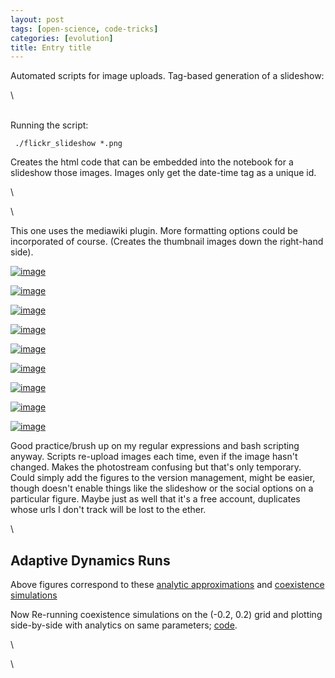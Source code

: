 ```yaml
---
layout: post
tags: [open-science, code-tricks]
categories: [evolution]
title: Entry title
---
```







 








Automated scripts for image uploads. Tag-based generation of a
slideshow:

\

\
 Running the script:

     ./flickr_slideshow *.png

Creates the html code that can be embedded into the notebook for a
slideshow those images. Images only get the date-time tag as a unique
id.

\

\

This one uses the mediawiki plugin. More formatting options could be
incorporated of course. (Creates the thumbnail images down the
right-hand side).

[![image](http://farm5.static.flickr.com/4123/4948495209_c4ed1eae65_t.jpg)](http://www.flickr.com/photos/cboettig/4948495209/)

[![image](http://farm5.static.flickr.com/4083/4948495397_572743d7f2_t.jpg)](http://www.flickr.com/photos/cboettig/4948495397/)

[![image](http://farm5.static.flickr.com/4133/4948495377_3e2e5d7cdd_t.jpg)](http://www.flickr.com/photos/cboettig/4948495377/)

[![image](http://farm5.static.flickr.com/4089/4949084108_951a7f0ffd_t.jpg)](http://www.flickr.com/photos/cboettig/4949084108/)

[![image](http://farm5.static.flickr.com/4088/4948495319_a0faf77aea_t.jpg)](http://www.flickr.com/photos/cboettig/4948495319/)

[![image](http://farm5.static.flickr.com/4103/4949084050_5cdd93caa6_t.jpg)](http://www.flickr.com/photos/cboettig/4949084050/)

[![image](http://farm5.static.flickr.com/4131/4949084018_5a8a09cbdc_t.jpg)](http://www.flickr.com/photos/cboettig/4949084018/)

[![image](http://farm5.static.flickr.com/4145/4949084074_cca4f29743_t.jpg)](http://www.flickr.com/photos/cboettig/4949084074/)

[![image](http://farm5.static.flickr.com/4085/4948495433_905a01901f_t.jpg)](http://www.flickr.com/photos/cboettig/4948495433/)

Good practice/brush up on my regular expressions and bash scripting
anyway. Scripts re-upload images each time, even if the image hasn't
changed. Makes the photostream confusing but that's only temporary.
Could simply add the figures to the version management, might be easier,
though doesn't enable things like the slideshow or the social options on
a particular figure. Maybe just as well that it's a free account,
duplicates whose urls I don't track will be lost to the ether.

\

Adaptive Dynamics Runs
----------------------

Above figures correspond to these [analytic
approximations](http://github.com/cboettig/AdaptiveDynamics/blob/a4374f840ca0ff81bc2775eff6309a904640bf99/demos/coexist_demo.R "http://github.com/cboettig/AdaptiveDynamics/blob/a4374f840ca0ff81bc2775eff6309a904640bf99/demos/coexist_demo.R")
and [coexistence
simulations](http://github.com/cboettig/AdaptiveDynamics/blob/a4374f840ca0ff81bc2775eff6309a904640bf99/R/coexist_time.R "http://github.com/cboettig/AdaptiveDynamics/blob/a4374f840ca0ff81bc2775eff6309a904640bf99/R/coexist_time.R")

Now Re-running coexistence simulations on the (-0.2, 0.2) grid and
plotting side-by-side with analytics on same parameters;
[code](http://github.com/cboettig/AdaptiveDynamics/blob/0f9a7975a8dd47c9a7683484a38a4f3bd3f9ad00/demos/coexist_demo.R "http://github.com/cboettig/AdaptiveDynamics/blob/0f9a7975a8dd47c9a7683484a38a4f3bd3f9ad00/demos/coexist_demo.R").

\

\

